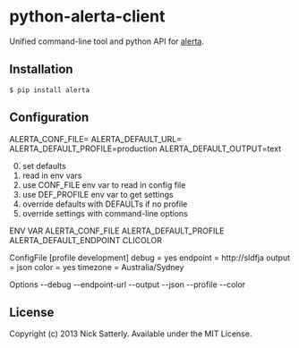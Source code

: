 python-alerta-client
====================

Unified command-line tool and python API for [alerta](https://github.com/guardian/alerta).


Installation
------------

    $ pip install alerta


Configuration
-------------

ALERTA_CONF_FILE=
ALERTA_DEFAULT_URL=
ALERTA_DEFAULT_PROFILE=production
ALERTA_DEFAULT_OUTPUT=text

0. set defaults
1. read in env vars
2. use CONF_FILE env var to read in config file
3. use DEF_PROFILE env var to get settings
4. override defaults with DEFAULTs if no profile
5. override settings with command-line options

ENV VAR
ALERTA_CONF_FILE
ALERTA_DEFAULT_PROFILE
ALERTA_DEFAULT_ENDPOINT
CLICOLOR

ConfigFile
[profile development]
debug = yes
endpoint = http://sldfja
output = json
color = yes
timezone = Australia/Sydney

Options
--debug
--endpoint-url
--output
--json
--profile
--color

License
-------

Copyright (c) 2013 Nick Satterly. Available under the MIT License.

